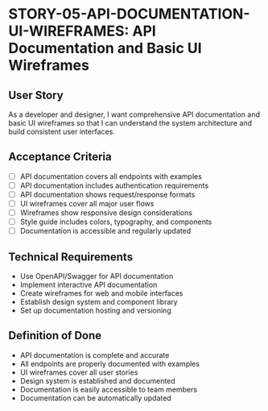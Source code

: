 # STORY-05-API-DOCUMENTATION-UI-WIREFRAMES: API Documentation and Basic UI Wireframes

## User Story
As a developer and designer, I want comprehensive API documentation and basic UI wireframes so that I can understand the system architecture and build consistent user interfaces.

## Acceptance Criteria
- [ ] API documentation covers all endpoints with examples
- [ ] API documentation includes authentication requirements
- [ ] API documentation shows request/response formats
- [ ] UI wireframes cover all major user flows
- [ ] Wireframes show responsive design considerations
- [ ] Style guide includes colors, typography, and components
- [ ] Documentation is accessible and regularly updated

## Technical Requirements
- Use OpenAPI/Swagger for API documentation
- Implement interactive API documentation
- Create wireframes for web and mobile interfaces
- Establish design system and component library
- Set up documentation hosting and versioning

## Definition of Done
- API documentation is complete and accurate
- All endpoints are properly documented with examples
- UI wireframes cover all user stories
- Design system is established and documented
- Documentation is easily accessible to team members
- Documentation can be automatically updated
